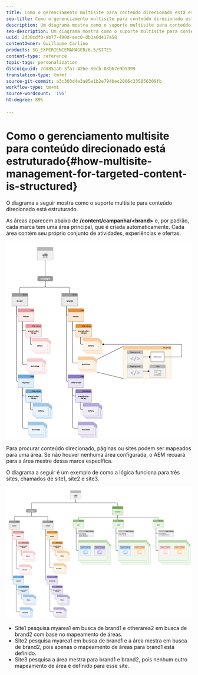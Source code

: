 ```yaml
---
title: Como o gerenciamento multisite para conteúdo direcionado está estruturado
seo-title: Como o gerenciamento multisite para conteúdo direcionado está estruturado
description: Um diagrama mostra como o suporte multisite para conteúdo direcionado está estruturado
seo-description: Um diagrama mostra como o suporte multisite para conteúdo direcionado está estruturado
uuid: 2d30cdf0-ab77-490d-aac0-db3a0d417a58
contentOwner: Guillaume Carlino
products: SG_EXPERIENCEMANAGER/6.5/SITES
content-type: reference
topic-tags: personalization
discoiquuid: 7dd851ab-3fa7-426e-89cb-08b67e9b5999
translation-type: tm+mt
source-git-commit: a3c303d4e3a85e1b2e794bec2006c335056309fb
workflow-type: tm+mt
source-wordcount: '196'
ht-degree: 89%

---
```



# Como o gerenciamento multisite para conteúdo direcionado está estruturado{#how-multisite-management-for-targeted-content-is-structured}

O diagrama a seguir mostra como o suporte multisite para conteúdo direcionado está estruturado.

As áreas aparecem abaixo de **/content/campanha/&lt;brand>** e, por padrão, cada marca tem uma área principal, que é criada automaticamente. Cada área contém seu próprio conjunto de atividades, experiências e ofertas.

![chlimage_1-268](assets/chlimage_1-268.png)

Para procurar conteúdo direcionado, páginas ou sites podem ser mapeados para uma área. Se não houver nenhuma área configurada, o AEM recuará para a área mestre dessa marca específica.

O diagrama a seguir é um exemplo de como a lógica funciona para três sites, chamados de site1, site2 e site3.

![chlimage_1-269](assets/chlimage_1-269.png)

* Site1 pesquisa myarea1 em busca de brand1 e otherarea2 em busca de brand2 com base no mapeamento de áreas.
* Site2 pesquisa myarea1 em busca de brand1 e a área mestra em busca de brand2, pois apenas o mapeamento de áreas para brand1 está definido.
* Site3 pesquisa a área mestra para brand1 e brand2, pois nenhum outro mapeamento de área é definido para esse site.

